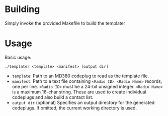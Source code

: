 # Building
Simply invoke the provided Makefile to build the templater

# Usage
Basic usage:

```
./templater <template> <manifest> [output dir]
```

 * `template`: Path to an MD380 codeplug to read as the template file.
 * `manifest`: Path to a text file containing `<Radio ID> <Radio Name>`
    records, one per line. `<Radio ID>` must be a 24-bit unsigned integer.
    `<Radio Name>` is a maximum 16-char string. These are used to create
    individual codeplugs and also build a contact list.
 * `output dir` (optional) Specifies an output directory for the generated
    codeplugs. If omitted, the current working directory is used.
